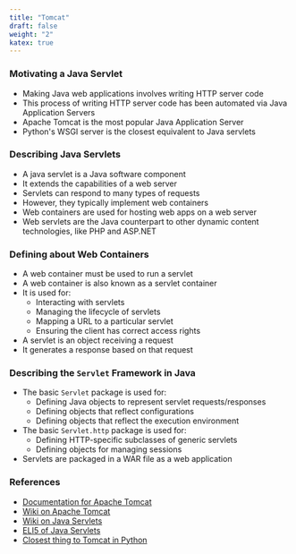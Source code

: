 ```yaml
---
title: "Tomcat"
draft: false
weight: "2"
katex: true
---
```


### Motivating a Java Servlet
- Making Java web applications involves writing HTTP server code
- This process of writing HTTP server code has been automated via Java Application Servers
- Apache Tomcat is the most popular Java Application Server
- Python's WSGI server is the closest equivalent to Java servlets

### Describing Java Servlets
- A java servlet is a Java software component
- It extends the capabilities of a web server
- Servlets can respond to many types of requests
- However, they typically implement web containers
- Web containers are used for hosting web apps on a web server
- Web servlets are the Java counterpart to other dynamic content technologies, like PHP and ASP.NET

### Defining about Web Containers
- A web container must be used to run a servlet
- A web container is also known as a servlet container
- It is used for:
	- Interacting with servlets
	- Managing the lifecycle of servlets
	- Mapping a URL to a particular servlet
	- Ensuring the client has correct access rights
- A servlet is an object receiving a request
- It generates a response based on that request

### Describing the `Servlet` Framework in Java
- The basic `Servlet` package is used for:
	- Defining Java objects to represent servlet requests/responses
	- Defining objects that reflect configurations
	- Defining objects that reflect the execution environment
- The basic `Servlet.http` package is used for:
	- Defining HTTP-specific subclasses of generic servlets
	- Defining objects for managing sessions
- Servlets are packaged in a WAR file as a web application

### References
- [Documentation for Apache Tomcat](http://tomcat.apache.org/)
- [Wiki on Apache Tomcat](https://en.wikipedia.org/wiki/Apache_Tomcat)
- [Wiki on Java Servlets](https://en.wikipedia.org/wiki/Java_servlet)
- [ELI5 of Java Servlets](https://www.reddit.com/r/AskProgramming/comments/b0rxvg/can_someone_eli5_what_a_java_servlet_is/)
- [Closest thing to Tomcat in Python](https://stackoverflow.com/a/6157070/12777044)
